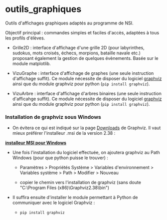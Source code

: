 # outils_graphiques

Outils d'affichages graphiques adaptés au programme de NSI.

Objectif principal : commandes simples et faciles d'accès, adaptées à tous les profils d'élèves.
 
- Grille2D : interface d'affichage d'une grille 2D (pour labyrinthes, sudokus, mots croisés, échecs, morpions, bataille navale etc.) proposant également la gestion de quelques évènements. Basée sur le module matplotlib.

- VizuGraphe : interface d'affichage de graphes (une seule instruction d'affichage suffit). Ce module nécessite de disposer du logiciel [graphviz](https://graphviz.org/download/) ainsi que du module graphviz pour python (`pip install graphviz`).


- VizuArbre : interface d'affichage d'arbres binaires (une seule instruction d'afficahge suffit). Ce module nécessite de disposer du logiciel [graphviz](https://graphviz.org/download/) ainsi que du module graphviz pour python (`pip install graphviz`).

### Installation de graphviz sous Windows

- On évitera ce qui est indiqué sur la page [Downloads](https://graphviz.org/download/) de Graphviz.
Il vaut mieux préférer l'installeur .msi de la version 2.38 :  

**[installeur MSI pour Windows](https://graphviz.gitlab.io/_pages/Download/Download_windows.html)** 

- Une fois l'installation du logiciel effectuée, on ajoutera graphviz au Path Windows (pour que python puisse le trouver) :

	- Paramètres > Propriétés Système > Variables d'environnement > Variables système > Path > Modifier > Nouveau 
	
	- copier le chemin vers l'installation de graphviz (sans doute "C:\Program Files (x86)\Graphviz2.38\bin")
	
- Il suffira ensuite d'installer le module permettant à Python de communiquer avec le logiciel Graphviz :

	- `pip install graphviz`

